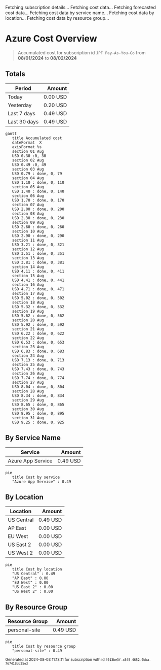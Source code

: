 Fetching subscription details...
Fetching cost data...
Fetching forecasted cost data...
Fetching cost data by service name...
Fetching cost data by location...
Fetching cost data by resource group...
# Azure Cost Overview

> Accumulated cost for subscription id `JPF Pay-As-You-Go` from **08/01/2024** to **08/02/2024**

## Totals

|Period|Amount|
|---|---:|
|Today|0.00 USD|
|Yesterday|0.20 USD|
|Last 7 days|0.49 USD|
|Last 30 days|0.49 USD|

```mermaid
gantt
   title Accumulated cost
   dateFormat  X
   axisFormat %s
   section 01 Aug
   USD 0.30 :0, 30
   section 02 Aug
   USD 0.49 :0, 49
   section 03 Aug
   USD 0.79 : done, 0, 79
   section 04 Aug
   USD 1.10 : done, 0, 110
   section 05 Aug
   USD 1.40 : done, 0, 140
   section 06 Aug
   USD 1.70 : done, 0, 170
   section 07 Aug
   USD 2.00 : done, 0, 200
   section 08 Aug
   USD 2.30 : done, 0, 230
   section 09 Aug
   USD 2.60 : done, 0, 260
   section 10 Aug
   USD 2.90 : done, 0, 290
   section 11 Aug
   USD 3.21 : done, 0, 321
   section 12 Aug
   USD 3.51 : done, 0, 351
   section 13 Aug
   USD 3.81 : done, 0, 381
   section 14 Aug
   USD 4.11 : done, 0, 411
   section 15 Aug
   USD 4.41 : done, 0, 441
   section 16 Aug
   USD 4.71 : done, 0, 471
   section 17 Aug
   USD 5.02 : done, 0, 502
   section 18 Aug
   USD 5.32 : done, 0, 532
   section 19 Aug
   USD 5.62 : done, 0, 562
   section 20 Aug
   USD 5.92 : done, 0, 592
   section 21 Aug
   USD 6.22 : done, 0, 622
   section 22 Aug
   USD 6.53 : done, 0, 653
   section 23 Aug
   USD 6.83 : done, 0, 683
   section 24 Aug
   USD 7.13 : done, 0, 713
   section 25 Aug
   USD 7.43 : done, 0, 743
   section 26 Aug
   USD 7.74 : done, 0, 774
   section 27 Aug
   USD 8.04 : done, 0, 804
   section 28 Aug
   USD 8.34 : done, 0, 834
   section 29 Aug
   USD 8.65 : done, 0, 865
   section 30 Aug
   USD 8.95 : done, 0, 895
   section 31 Aug
   USD 9.25 : done, 0, 925
```

## By Service Name

|Service|Amount|
|---|---:|
|Azure App Service|0.49 USD|

```mermaid
pie
   title Cost by service
   "Azure App Service" : 0.49
```

## By Location

|Location|Amount|
|---|---:|
|US Central|0.49 USD|
|AP East|0.00 USD|
|EU West|0.00 USD|
|US East 2|0.00 USD|
|US West 2|0.00 USD|

```mermaid
pie
   title Cost by location
   "US Central" : 0.49
   "AP East" : 0.00
   "EU West" : 0.00
   "US East 2" : 0.00
   "US West 2" : 0.00
```

## By Resource Group

|Resource Group|Amount|
|---|---:|
|personal-site|0.49 USD|

```mermaid
pie
   title Cost by resource group
   "personal-site" : 0.49
```

<sup>Generated at 2024-08-03 11:13:11 for subscription with id `4913be3f-a345-4652-9bba-767418dd25e3`</sup>
